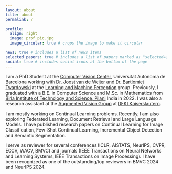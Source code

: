 ```yaml
---
layout: about
title: about
permalink: /

profile:
  align: right
  image: prof_pic.jpg
  image_circular: true # crops the image to make it circular

news: true # includes a list of news items
selected_papers: true # includes a list of papers marked as "selected={true}"
social: true # includes social icons at the bottom of the page
---
```


I am a PhD Student at the [Computer Vision Center](https://www.cvc.uab.es), Universitat Autonoma de Barcelona working with [Dr. Joost van de Weijer](https://scholar.google.com/citations?user=Gsw2iUEAAAAJ&hl=en) and [Dr. Bartlomiej Twardowski](https://scholar.google.com/citations?user=8yywECgAAAAJ&hl=en) at the [Learning and Machine Perception](http://lamp.cvc.uab.es) group. Previously, I graduated with a B.E. in Computer Science and M.Sc. in Mathematics from [Birla Institute of Technology and Science, Pilani](https://www.bits-pilani.ac.in/pilani/) India in 2022. I was also a research assistant at the [Augmented Vision Group](https://www.dfki.de/web/forschung/forschungsbereiche/erweiterte-realitaet) at [DFKI Kaiserslautern](https://www.dfki.de/web).

I am mostly working on Continual Learning problems. Recently, I am also exploring Federated Learning, Document Retrieval and Large Language Models. I have published research papers on Continual Learning for Image Classification, Few-Shot Continual Learning, Incremental Object Detection and Semantic Segmentation.

I serve as reviewer for several conferences (ICLR, AISTATS, NeurIPS, CVPR, ECCV, WACV, BMVC) and journals (IEEE Transactions on Neural Networks and Learning Systems, IEEE Transactions on Image Processing). I have been recognized as one of the outstanding/top reviewers in BMVC 2024 and NeurIPS 2024.
